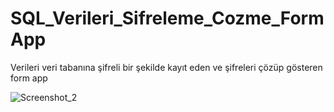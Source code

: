 # SQL_Verileri_Sifreleme_Cozme_FormApp
Verileri veri tabanına şifreli bir şekilde kayıt eden ve şifreleri çözüp gösteren form app 


![Screenshot_2](https://user-images.githubusercontent.com/71527576/207604409-e7723866-c6c6-4a45-b49a-e2fa9e46fe17.png)

